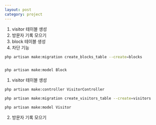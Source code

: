 ```yaml
---
layout: post
category: project
---
```


1. visitor 테이블 생성
2. 방문자 기록 모으기
3. block 테이블 생성
4. 차단 기능
```bash
php artisan make:migration create_blocks_table --create=blocks


php artisan make:model Block

```

1. visitor 테이블 생성

```bash
php artisan make:controller VisitorController

php artisan make:migration create_visitors_table --create=visitors

php artisan make:model Visitor
```

2. 방문자 기록 모으기